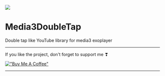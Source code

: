 [![](https://jitpack.io/v/ahmedaa6122/Media3DoubleTap.svg)](https://jitpack.io/#ahmedaa6122/Media3DoubleTap)

# Media3DoubleTap
Double tap like YouTube library for media3 exoplayer




___________________________________________________

If you like the project, don't forget to support me ❣ 

[!["Buy Me A Coffee"](https://www.buymeacoffee.com/assets/img/custom_images/orange_img.png)](https://www.buymeacoffee.com/aa6121627o)

___________________________________________________

